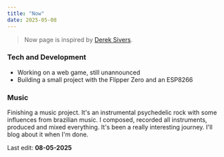 ```yaml
---
title: "Now"
date: 2025-05-08
---
```


 > Now page is inspired by [Derek Sivers](https://sive.rs/).

### Tech and Development

 - Working on a web game, still unannounced
 - Building a small project with the Flipper Zero and an ESP8266

 <!-- - Working on a small Android app to add color frame to photos that I can post on social media. I know there's a plethora of apps that do exactly that, but the one I really liked using is not supported anymore, so I decided to create my own with Flutter. Will probably release that for free with ads when it's ready. -->

### Music

Finishing a music project. It's an instrumental psychedelic rock with some influences from brazilian music. I composed, recorded all instruments, produced and mixed everything. It's been a really interesting journey. I'll blog about it when I'm done.

Last edit: **08-05-2025**

